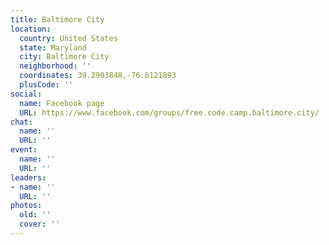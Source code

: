 ```yaml
---
title: Baltimore City
location:
  country: United States
  state: Maryland
  city: Baltimore City
  neighborhood: ''
  coordinates: 39.2903848,-76.6121893
  plusCode: ''
social:
  name: Facebook page
  URL: https://www.facebook.com/groups/free.code.camp.baltimore.city/
chat:
  name: ''
  URL: ''
event:
  name: ''
  URL: ''
leaders:
- name: ''
  URL: ''
photos:
  old: ''
  cover: ''
---
```

